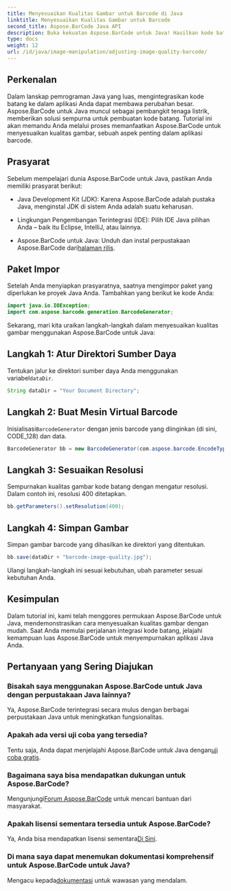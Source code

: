 ```yaml
---
title: Menyesuaikan Kualitas Gambar untuk Barcode di Java
linktitle: Menyesuaikan Kualitas Gambar untuk Barcode
second_title: Aspose.BarCode Java API
description: Buka kekuatan Aspose.BarCode untuk Java! Hasilkan kode batang berkualitas tinggi dengan mulus. Jelajahi tutorialnya sekarang.
type: docs
weight: 12
url: /id/java/image-manipulation/adjusting-image-quality-barcode/
---
```


## Perkenalan

Dalam lanskap pemrograman Java yang luas, mengintegrasikan kode batang ke dalam aplikasi Anda dapat membawa perubahan besar. Aspose.BarCode untuk Java muncul sebagai pembangkit tenaga listrik, memberikan solusi sempurna untuk pembuatan kode batang. Tutorial ini akan memandu Anda melalui proses memanfaatkan Aspose.BarCode untuk menyesuaikan kualitas gambar, sebuah aspek penting dalam aplikasi barcode.

## Prasyarat

Sebelum mempelajari dunia Aspose.BarCode untuk Java, pastikan Anda memiliki prasyarat berikut:

- Java Development Kit (JDK): Karena Aspose.BarCode adalah pustaka Java, menginstal JDK di sistem Anda adalah suatu keharusan.

- Lingkungan Pengembangan Terintegrasi (IDE): Pilih IDE Java pilihan Anda – baik itu Eclipse, IntelliJ, atau lainnya.

-  Aspose.BarCode untuk Java: Unduh dan instal perpustakaan Aspose.BarCode dari[halaman rilis](https://releases.aspose.com/barcode/java/).

## Paket Impor

Setelah Anda menyiapkan prasyaratnya, saatnya mengimpor paket yang diperlukan ke proyek Java Anda. Tambahkan yang berikut ke kode Anda:

```java
import java.io.IOException;
import com.aspose.barcode.generation.BarcodeGenerator;
```

Sekarang, mari kita uraikan langkah-langkah dalam menyesuaikan kualitas gambar menggunakan Aspose.BarCode untuk Java:

## Langkah 1: Atur Direktori Sumber Daya

 Tentukan jalur ke direktori sumber daya Anda menggunakan variabel`dataDir`.

```java
String dataDir = "Your Document Directory";
```

## Langkah 2: Buat Mesin Virtual Barcode

 Inisialisasi`BarcodeGenerator` dengan jenis barcode yang diinginkan (di sini, CODE_128) dan data.

```java
BarcodeGenerator bb = new BarcodeGenerator(com.aspose.barcode.EncodeTypes.CODE_128, "1234567");
```

## Langkah 3: Sesuaikan Resolusi

Sempurnakan kualitas gambar kode batang dengan mengatur resolusi. Dalam contoh ini, resolusi 400 ditetapkan.

```java
bb.getParameters().setResolution(400);
```

## Langkah 4: Simpan Gambar

Simpan gambar barcode yang dihasilkan ke direktori yang ditentukan.

```java
bb.save(dataDir + "barcode-image-quality.jpg");
```

Ulangi langkah-langkah ini sesuai kebutuhan, ubah parameter sesuai kebutuhan Anda.

## Kesimpulan

Dalam tutorial ini, kami telah menggores permukaan Aspose.BarCode untuk Java, mendemonstrasikan cara menyesuaikan kualitas gambar dengan mudah. Saat Anda memulai perjalanan integrasi kode batang, jelajahi kemampuan luas Aspose.BarCode untuk menyempurnakan aplikasi Java Anda.

## Pertanyaan yang Sering Diajukan

### Bisakah saya menggunakan Aspose.BarCode untuk Java dengan perpustakaan Java lainnya?
Ya, Aspose.BarCode terintegrasi secara mulus dengan berbagai perpustakaan Java untuk meningkatkan fungsionalitas.

### Apakah ada versi uji coba yang tersedia?
 Tentu saja, Anda dapat menjelajahi Aspose.BarCode untuk Java dengan[uji coba gratis](https://releases.aspose.com/).

### Bagaimana saya bisa mendapatkan dukungan untuk Aspose.BarCode?
 Mengunjungi[Forum Aspose.BarCode](https://forum.aspose.com/c/barcode/13) untuk mencari bantuan dari masyarakat.

### Apakah lisensi sementara tersedia untuk Aspose.BarCode?
 Ya, Anda bisa mendapatkan lisensi sementara[Di Sini](https://purchase.aspose.com/temporary-license/).

### Di mana saya dapat menemukan dokumentasi komprehensif untuk Aspose.BarCode untuk Java?
 Mengacu kepada[dokumentasi](https://reference.aspose.com/barcode/java/) untuk wawasan yang mendalam.
